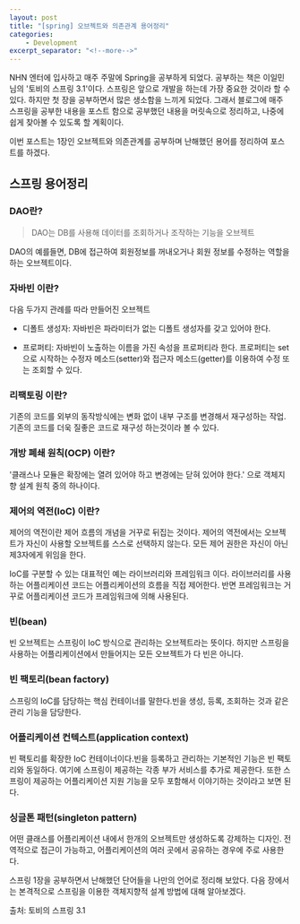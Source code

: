 ```yaml
---
layout: post
title: "[spring] 오브젝트와 의존관계 용어정리"
categories:
    - Development
excerpt_separator: "<!--more-->"
---
```


NHN 엔터에 입사하고 매주 주말에 Spring을 공부하게 되었다. 공부하는 책은 이일민 님의 '토비의 스프링 3.1'이다. 스프링은 앞으로 개발을 하는데 가장 중요한 것이라 할 수 있다. 하지만 첫 장을 공부하면서 많은 생소함을 느끼게 되었다. 그래서 블로그에 매주 스프링을 공부한 내용을 포스트 함으로 공부했던 내용을 머릿속으로 정리하고, 나중에 쉽게 찾아볼 수 있도록 할 계획이다.

이번 포스트는 1장인 오브젝트와 의존관계를 공부하며 난해했던 용어를 정리하여 포스트를 하겠다.

## 스프링 용어정리


### DAO란?
> DAO는 DB를 사용해 데이터를 조회하거나 조작하는 기능을 오브젝트

DAO의 예를들면, DB에 접근하여 회원정보를 꺼내오거나 회원 정보를 수정하는 역할을 하는 오브젝트이다.

### 자바빈 이란?
다음 두가지 관례를 따라 만들어진 오브젝트
* 디폴트 생성자: 자바빈은 파라미터가 없는 디폴트 생성자를 갖고 있어야 한다.

* 프로퍼티: 자바빈이 노출하는 이름을 가진 속성을 프로퍼티라 한다. 프로퍼티는 set으로 시작하는 수정자 메소드(setter)와 접근자 메소드(getter)를 이용하여 수정 또는 조회할 수 있다.

### 리팩토링 이란?
기존의 코드를 외부의 동작방식에는 변화 없이 내부 구조를 변경해서 재구성하는 작업. 기존의 코드를 더욱 질좋은 코드로 재구성 하는것이라 볼 수 있다.


### 개방 폐쇄 원칙(OCP) 이란?
'클래스나 모듈은 확장에는 열려 있어야 하고 변경에는 닫혀 있어야 한다.' 으로 객체지향 설계 원칙 중의 하나이다.

### 제어의 역전(IoC) 이란?
제어의 역전이란 제어 흐름의 개념을 거꾸로 뒤집는 것이다. 제어의 역전에서는 오브젝트가 자신이 사용할 오브젝트를 스스로 선택하지 않는다. 모든 제어 권한은 자신이 아닌 제3자에게 위임을 한다.

IoC를 구분할 수 있는 대표적인 예는 라이브러리와 프레임워크 이다. 라이브러리를 사용하는 어플리케이션 코드는 어플리케이션의 흐름을 직접 제어한다. 반면 프레임워크는 거꾸로 어플리케이션 코드가 프레임워크에 의해 사용된다.


### 빈(bean)
빈 오브젝트는 스프링이 IoC 방식으로 관리하는 오브젝트라는 뜻이다. 하지만 스프링을 사용하는 어플리케이션에서 만들어지는 모든 오브젝트가 다 빈은 아니다.

### 빈 팩토리(bean factory)
스프링의 IoC를 담당하는 핵심 컨테이너를 말한다.빈을 생성, 등록, 조회하는 것과 같은 관리 기능을 담당한다.

### 어플리케이션 컨텍스트(application context)
빈 팩토리를 확장한 IoC 컨테이너이다.빈을 등록하고 관리하는 기본적인 기능은 빈 팩토리와 동일하다. 여기에 스프링이 제공하는 각종 부가 서비스를 추가로 제공한다. 또한 스프링이 제공하는 어플리케이션 지원 기능을 모두 포함해서 이야기하는 것이라고 보면 된다.

### 싱글톤 패턴(singleton pattern)
어떤 클래스를 어플리케이션 내에서 한개의 오브젝트만 생성하도록 강제하는 디자인. 전역적으로 접근이 가능하고, 어플리케이션의 여러 곳에서 공유하는 경우에 주로 사용한다.


스프링 1장을 공부하면서 난해했던 단어들을 나만의 언어로 정리해 보았다. 다음 장에서는 본격적으로 스프링을 이용한 객체지향적 설계 방법에 대해 알아보겠다.

출처: 토비의 스프링 3.1